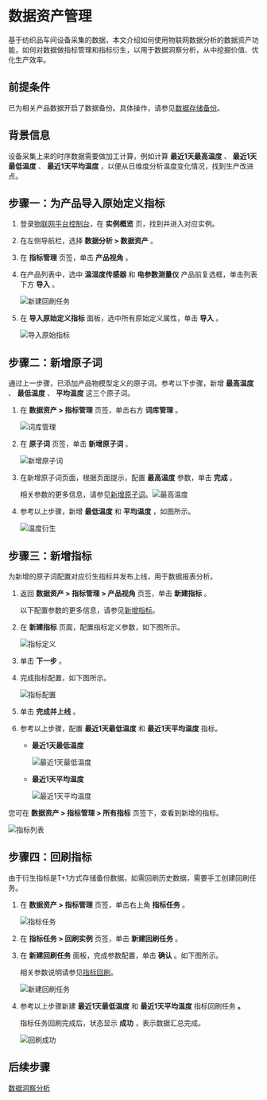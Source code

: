 数据资产管理 
===========================

基于纺织品车间设备采集的数据，本文介绍如何使用物联网数据分析的数据资产功能，如何对数据做指标管理和指标衍生，以用于数据洞察分析，从中挖掘价值、优化生产效率。

前提条件 
-------------------------

已为相关产品数据开启了数据备份。具体操作，请参见[数据存储备份](/cn.zh-CN/快速入门/数据存储备份.md)。

背景信息 
-------------------------

设备采集上来的时序数据需要做加工计算，例如计算 **最近1天最高温度** 、 **最近1天最低温度** 、 **最近1天平均温度** ，以便从日维度分析温度变化情况，找到生产改进点。

步骤一：为产品导入原始定义指标 
------------------------------------

1. 登录[物联网平台控制台](https://iot.console.aliyun.com/lk/summary)，在 **实例概览** 页，找到并进入对应实例。

   

2. 在左侧导航栏，选择 **数据分析 \> 数据资产** 。

   

3. 在 **指标管理** 页签，单击 **产品视角** 。

   

4. 在产品列表中，选中 **温湿度传感器** 和 **电参数测量仪** 产品前复选框，单击列表下方 **导入** 。

   ![新建回刷任务](https://static-aliyun-doc.oss-accelerate.aliyuncs.com/assets/img/zh-CN/4687234161/p233005.gif)
   

5. 在 **导入原始定义指标** 面板，选中所有原始定义属性，单击 **导入** 。

   ![导入原始指标](https://static-aliyun-doc.oss-accelerate.aliyuncs.com/assets/img/zh-CN/4687234161/p173406.png)
   




步骤二：新增原子词 
------------------------------

通过上一步骤，已添加产品物模型定义的原子词。参考以下步骤，新增 **最高温度** 、 **最低温度** 、 **平均温度** 这三个原子词。

1. 在 **数据资产 \> 指标管理** 页签，单击右方 **词库管理** 。

   ![词库管理](https://static-aliyun-doc.oss-accelerate.aliyuncs.com/assets/img/zh-CN/4687234161/p173417.png)
   

2. 在 **原子词** 页签，单击 **新增原子词** 。

   ![新增原子词](https://static-aliyun-doc.oss-accelerate.aliyuncs.com/assets/img/zh-CN/2167433061/p173462.png)
   

3. 在新增原子词页面，根据页面提示，配置 **最高温度** 参数，单击 **完成** 。

   相关参数的更多信息，请参见[新增原子词](/cn.zh-CN/数据资产管理/指标管理/新增原子词.md)。![最高温度](https://static-aliyun-doc.oss-accelerate.aliyuncs.com/assets/img/zh-CN/7041334161/p173466.png)
   

4. 参考以上步骤，新增 **最低温度** 和 **平均温度** ，如图所示。

   ![温度衍生](https://static-aliyun-doc.oss-accelerate.aliyuncs.com/assets/img/zh-CN/2167433061/p173473.png)
   




步骤三：新增指标 
-----------------------------

为新增的原子词配置对应衍生指标并发布上线，用于数据报表分析。

1. 返回 **数据资产 \> 指标管理 \> 产品视角** 页签，单击 **新建指标** 。

   以下配置参数的更多信息，请参见[新增指标](/cn.zh-CN/数据资产管理/指标管理/新增指标.md)。
   

2. 在 **新建指标** 页面，配置指标定义参数，如下图所示。

   ![指标定义](https://static-aliyun-doc.oss-accelerate.aliyuncs.com/assets/img/zh-CN/4687234161/p173502.png)
   

3. 单击 **下一步** 。

   

4. 完成指标配置，如下图所示。

   ![指标配置](https://static-aliyun-doc.oss-accelerate.aliyuncs.com/assets/img/zh-CN/4687234161/p173512.png)
   

5. 单击 **完成并上线** 。

   

6. 参考以上步骤，配置 **最近1天最低温度** 和 **最近1天平均温度** 指标。

   * **最近1天最低温度** 

     ![最近1天最低温度](https://static-aliyun-doc.oss-accelerate.aliyuncs.com/assets/img/zh-CN/4687234161/p173525.png)
     
   
   * **最近1天平均温度** 

     ![最近1天平均温度](https://static-aliyun-doc.oss-accelerate.aliyuncs.com/assets/img/zh-CN/4687234161/p173526.png)
     
   

   




您可在 **数据资产 \> 指标管理 \> 所有指标** 页签下，查看到新增的指标。

![指标列表](https://static-aliyun-doc.oss-accelerate.aliyuncs.com/assets/img/zh-CN/4687234161/p173532.png)

步骤四：回刷指标 
-----------------------------

由于衍生指标是T+1方式存储备份数据，如需回刷历史数据，需要手工创建回刷任务。

1. 在 **数据资产 \> 指标管理** 页签，单击右上角 **指标任务** 。

   ![指标任务 ](https://static-aliyun-doc.oss-accelerate.aliyuncs.com/assets/img/zh-CN/3380471161/p232998.gif)
   

2. 在 **指标任务 \> 回刷实例** 页签，单击 **新建回刷任务** 。

   

3. 在 **新建回刷任务** 面板，完成参数配置，单击 **确认** 。如下图所示。

   相关参数说明请参见[指标回刷](/cn.zh-CN/数据资产管理/指标管理/指标回刷.md)。

   ![新建回刷任务](https://static-aliyun-doc.oss-accelerate.aliyuncs.com/assets/img/zh-CN/3380471161/p233007.gif)
   

4. 参考以上步骤新建 **最近1天最低温度** 和 **最近1天平均温度** 指标回刷任务 **。** 

   指标任务回刷完成后，状态显示 **成功** ，表示数据汇总完成。

   ![回刷成功](https://static-aliyun-doc.oss-accelerate.aliyuncs.com/assets/img/zh-CN/3167433061/p173555.png)
   




后续步骤 
-------------------------

[数据洞察分析](/cn.zh-CN/快速入门/数据洞察分析.md)

